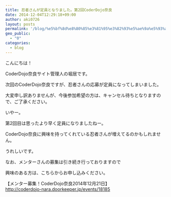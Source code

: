 ```yaml
---
title: 忍者さんが定員となりました。第2回CoderDojo奈良
date: 2014-12-04T12:29:18+09:00
author: aki0726
layout: posts
permalink: '/blog/%e5%bf%8d%e8%80%85%e3%81%95%e3%82%93%e5%ae%9a%e5%93%a1%e3%81%a8%e3%81%aa%e3%82%8a%e3%81%be%e3%81%97%e3%81%9f%e3%80%82%e7%ac%ac2%e5%9b%9ecoderdojo%e5%a5%88%e8%89%af/'
geo_public:
  - "0"
categories:
  - blog
---
```

こんにちは！
  
CoderDojo奈良サイト管理人の堀居です。

次回のCoderDojo奈良ですが、忍者さんの応募が定員になってしまいました。
  
大変申し訳ありませんが、今後参加希望の方は、キャンセル待ちとなりますので、ご了承ください。

いやー。
  
第2回目は思ったより早く定員になりましたねー。
  
CoderDojo奈良に興味を持ってくれている忍者さんが増えてるのかもしれません。
  
うれしいです。

なお、メンターさんの募集は引き続き行っておりますので
  
興味のある方は、こちらからお申し込みください。

【メンター募集！CoderDojo奈良2014年12月21日】  
<http://coderdojo-nara.doorkeeper.jp/events/18185>